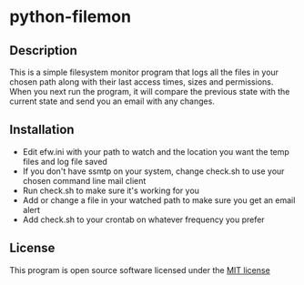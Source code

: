 # python-filemon

Description
-------------------
This is a simple filesystem monitor program that logs all the files in your chosen path along with their last access
times, sizes and permissions. When you next run the program, it will compare the previous state with the current state
and send you an email with any changes.

Installation
-------------------
* Edit efw.ini with your path to watch and the location you want the temp files and log file saved
* If you don't have ssmtp on your system, change check.sh to use your chosen command line mail client
* Run check.sh to make sure it's working for you
* Add or change a file in your watched path to make sure you get an email alert
* Add check.sh to your crontab on whatever frequency you prefer

License
-------------------
This program is open source software licensed under the [MIT license](http://opensource.org/licenses/MIT)
